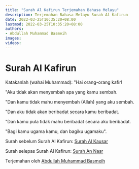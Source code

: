 ```yaml
---
title: "Surah Al Kafirun Terjemahan Bahasa Melayu"
description: Terjemahan Bahasa Melayu Surah Al Kafirun
date: 2022-03-25T10:35:20+08:00
lastmod: 2022-03-25T10:35:20+08:00
authors:
- Abdullah Muhammad Basmeih
images:
videos:
---
```


# Surah Al Kafirun

<p class='atq' id="1">Katakanlah (wahai Muhammad): "Hai orang-orang kafir!</p>
<p class='atq' id="2">"Aku tidak akan menyembah apa yang kamu sembah.</p>
<p class='atq' id="3">"Dan kamu tidak mahu menyembah (Allah) yang aku sembah.</p>
<p class='atq' id="4">"Dan aku tidak akan beribadat secara kamu beribadat.</p>
<p class='atq' id="5">"Dan kamu pula tidak mahu beribadat secara aku beribadat.</p>
<p class='atq' id="6">"Bagi kamu ugama kamu, dan bagiku ugamaku".</p>

Surah sebelum Surah Al Kafirun: [Surah Al Kausar](/al-quran/surah-al-kausar-terjemahan-bahasa-melayu/)

Surah selepas Surah Al Kafirun: [Surah An Nasr](/al-quran/surah-an-nasr-terjemahan-bahasa-melayu/)

Terjemahan oleh [Abdullah Muhammad Basmeih](/authors/abdullah-muhammad-basmeih/)